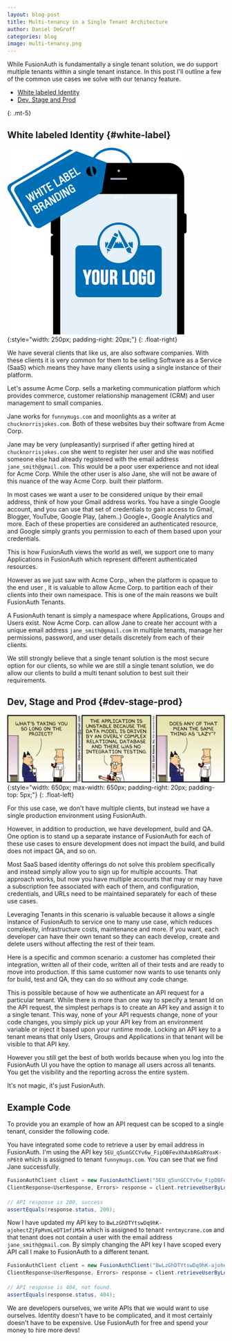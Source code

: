 ```yaml
---
layout: blog-post
title: Multi-tenancy in a Single Tenant Architecture
author: Daniel DeGroff
categories: blog
image: multi-tenancy.png
---
```




While FusionAuth is fundamentally a single tenant solution, we do support multiple tenants within a single tenant instance. In this post I'll outline a few of the common use cases we solve with our tenancy feature.
* [White labeled Identity](#white-label)
* [Dev, Stage and Prod](#dev-stage-prod)

{: .mt-5}

## White labeled Identity        {#white-label}

![white-label](/assets/img/blogs/white-label.png){:style="width: 250px; padding-right: 20px;"}
{: .float-right}


We have several clients that like us, are also software companies. With these clients it is very common for them to be selling Software as a Service (SaaS) which means they have many clients using a single instance of their platform.

Let's assume Acme Corp. sells a marketing communication platform which provides commerce, customer relationship management (CRM) and user management to small companies.  

Jane works for `funnymugs.com` and moonlights as a writer at `chucknorrisjokes.com`. Both of these websites buy their software from Acme Corp.

Jane may be very (unpleasantly) surprised if after getting hired at `chucknorrisjokes.com` she went to register her user and she was notified someone else had already registered with the email address `jane_smith@gmail.com`. This would be a poor user experience and not ideal for Acme Corp. While the other user is also Jane, she will not be aware of this nuance of the way Acme Corp. built their platform.


In most cases we want a user to be considered unique by their email address, think of how your Gmail address works. You have a single Google account, and you can use that set of credentials to gain access to Gmail, Blogger, YouTube, Google Play, (ahem..) Google+, Google Analytics and more. Each of these properties are considered an authenticated resource, and Google simply grants you permission to each of them based upon your credentials. 

This is how FusionAuth views the world as well, we support one to many Applications in FusionAuth which represent different authenticated resources.

However as we just saw with Acme Corp., when the platform is opaque to the end user , it is valuable to allow Acme Corp. to partition each of their clients into their own namespace. This is one of the main reasons we built FusionAuth Tenants. 

A FusionAuth tenant is simply a namespace where Applications, Groups and Users exist. Now Acme Corp. can allow Jane to create her account with a unique email address `jane_smith@gmail.com` in multiple tenants, manage her permissions, password, and user details discretely from each of their clients. 

We still strongly believe that a single tenant solution is the most secure option for our clients, so while we are still a single tenant solution, we do allow our clients to build a multi tenant solution to best suit their requirements. 


## Dev, Stage and Prod      {#dev-stage-prod}

![white-label](/assets/img/blogs/dilbert-project.png){:style="width: 650px; max-width: 650px; padding-right: 20px; padding-top: 5px;"}
{: .float-left}

For this use case, we don't have multiple clients, but instead we have a single production environment using FusionAuth.

 

However, in addition to production, we have development, build and QA. One option is to stand up a separate instance of FusionAuth for each of these use cases to ensure development does not impact the build, and build does not impact QA, and so on. 

Most SaaS based identity offerings do not solve this problem specifically and instead simply allow you to sign up for multiple accounts. That approach works, but now you have multiple accounts that may or may have a subscription fee associated with each of them, and configuration, credentials, and URLs need to be maintained separately for each of these use cases. 

Leveraging Tenants in this scenario is valuable because it allows a single instance of FusionAuth to service one to many use case, which reduces complexity, infrastructure costs, maintenance and more. If you want, each developer can have their own tenant so they can each develop, create and delete users without affecting the rest of their team. 

Here is a specific and common scenario: a customer has completed their integration, written all of their code, written all of their tests and are ready to move into production. If this same customer now wants to use tenants only for build, test and QA, they can do so without any code change. 

This is possible because of how we authenticate an API request for a particular tenant. While there is more than one way to specify a tenant Id on the API request, the simplest perhaps is to create an API key and assign it to a single tenant. This way, none of your API requests change, none of your code changes, you simply pick up your API key from an environment variable or inject it based upon your runtime mode. Locking an API key to a tenant means that only Users, Groups and Applications in that tenant will be visible to that API key.

However you still get the best of both worlds because when you log into the FusionAuth UI you have the option to manage all users across all tenants. You get the visibility and the reporting across the entire system. 

It's not magic, it's just FusionAuth.

## Example Code

To provide you an example of how an API request can be scoped to a single tenant, consider the following code.

You have integrated some code to retrieve a user by email address in FusionAuth. I'm using the API key `5EU_q5unGCCYv6w_FipDBFevXhAxbRGaRYoxK-nP6t0` which is assigned to tenant `funnymugs.com`. You can see that we find Jane successfully.
  
```java
FusionAuthClient client = new FusionAuthClient("5EU_q5unGCCYv6w_FipDBFevXhAxbRGaRYoxK-nP6t0", "http://localhost:9011");
ClientResponse<UserResponse, Errors> response = client.retrieveUserByLoginId("jane_smith@gmail.com");

// API response is 200, success
assertEquals(response.status, 200);
```


Now I have updated my API key to `BwLzGhDTYtswDq9hK-ajohectZjFpMvmLeDT1mfiM54` which is assigned to tenant `rentmycrane.com` and that tenant does not contain a user with the email address `jane_smith@gmail.com`. By simply changing the API key I have scoped every API call I make to FusionAuth to a different tenant.   
```java
FusionAuthClient client = new FusionAuthClient("BwLzGhDTYtswDq9hK-ajohectZjFpMvmLeDT1mfiM54", "http://localhost:9011");
ClientResponse<UserResponse, Errors> response = client.retrieveUserByLoginId("jane_smith@gmail.com");

// API response is 404, not found.
assertEquals(response.status, 404);
```   

We are developers ourselves, we write APIs that we would want to use ourselves. Identity doesn't have to be complicated, and it most certainly doesn't have to be expensive. Use FusionAuth for free and spend your money to hire more devs!  





